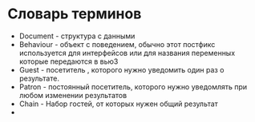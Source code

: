 # Словарь терминов

- Document - структура с данными
- Behaviour - объект с поведением, обычно этот постфикс используется для интерфейсов или для названия переменных которые передаются в вью3
- Guest - посетитель , которого нужно уведомить один раз о результате.
- Patron - постоянный посетитель, которого нужно уведомлять при любом изменении результатов
- Chain - Набор гостей, от которых нужен общий результат
- 
